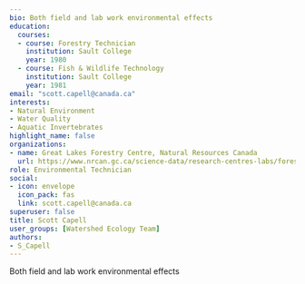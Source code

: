 ```yaml
--- 
bio: Both field and lab work environmental effects
education:
  courses:
  - course: Forestry Technician
    institution: Sault College
    year: 1980
  - course: Fish & Wildlife Technology
    institution: Sault College
    year: 1981
email: "scott.capell@canada.ca"
interests:
- Natural Environment
- Water Quality
- Aquatic Invertebrates
highlight_name: false
organizations:
- name: Great Lakes Forestry Centre, Natural Resources Canada
  url: https://www.nrcan.gc.ca/science-data/research-centres-labs/forestry-research-centres/great-lakes-forestry-centre/13459
role: Environmental Technician
social:
- icon: envelope
  icon_pack: fas
  link: scott.capell@canada.ca
superuser: false
title: Scott Capell
user_groups: [Watershed Ecology Team]
authors:
- S_Capell
---
```




Both field and lab work environmental effects



